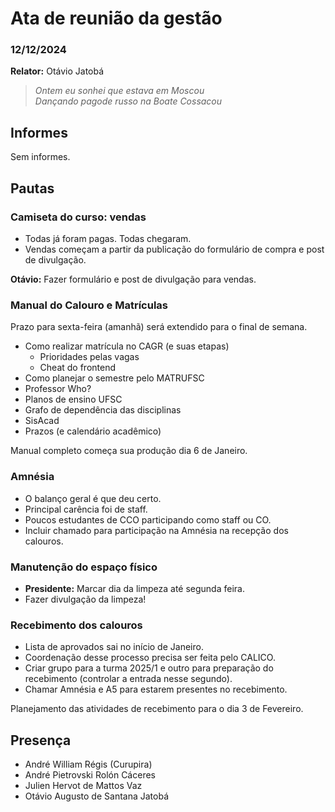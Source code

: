 # Ata de reunião da gestão 

### 12/12/2024

**Relator:** Otávio Jatobá

> *Ontem eu sonhei que estava em Moscou\
 Dançando pagode russo na Boate Cossacou*

## Informes

Sem informes.

## Pautas

### Camiseta do curso: vendas

* Todas já foram pagas. Todas chegaram.
* Vendas começam a partir da publicação do formulário de compra e post de divulgação.

**Otávio:** Fazer formulário e post de divulgação para vendas.

### Manual do Calouro e Matrículas

Prazo para sexta-feira (amanhã) será extendido para o final de semana.

* Como realizar matrícula no CAGR (e suas etapas)
    - Prioridades pelas vagas
    - Cheat do frontend
* Como planejar o semestre pelo MATRUFSC
* Professor Who?
* Planos de ensino UFSC
* Grafo de dependência das disciplinas
* SisAcad
* Prazos (e calendário acadêmico)

Manual completo começa sua produção dia 6 de Janeiro.

### Amnésia

* O balanço geral é que deu certo.
* Principal carência foi de staff.
* Poucos estudantes de CCO participando como staff ou CO.
* Incluir chamado para participação na Amnésia na recepção dos calouros.

### Manutenção do espaço físico

* **Presidente:** Marcar dia da limpeza até segunda feira.
* Fazer divulgação da limpeza!

### Recebimento dos calouros

* Lista de aprovados sai no início de Janeiro.
* Coordenação desse processo precisa ser feita pelo CALICO.
* Criar grupo para a turma 2025/1 e outro para preparação do recebimento (controlar a entrada nesse segundo).
* Chamar Amnésia e A5 para estarem presentes no recebimento.

Planejamento das atividades de recebimento para o dia 3 de Fevereiro.

## Presença

* André William Régis (Curupira)
* André Pietrovski Rolón Cáceres
* Julien Hervot de Mattos Vaz
* Otávio Augusto de Santana Jatobá
